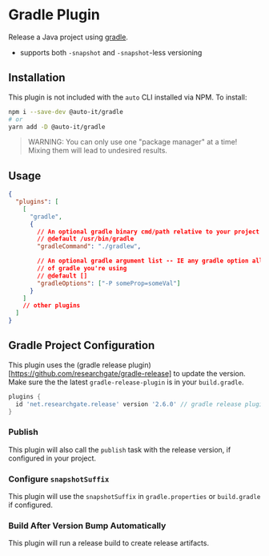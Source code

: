 # Gradle Plugin

Release a Java project using [gradle](https://gradle.org/).

- supports both `-snapshot` and `-snapshot`-less versioning

## Installation

This plugin is not included with the `auto` CLI installed via NPM. To install:

```bash
npm i --save-dev @auto-it/gradle
# or
yarn add -D @auto-it/gradle
```

> WARNING: You can only use one "package manager" at a time!
> Mixing them will lead to undesired results.

## Usage

```json
{
  "plugins": [
    [
      "gradle",
      {
        // An optional gradle binary cmd/path relative to your project
        // @default /usr/bin/gradle
        "gradleCommand": "./gradlew",

        // An optional gradle argument list -- IE any gradle option allowed for the version
        // of gradle you're using
        // @default []
        "gradleOptions": ["-P someProp=someVal"]
      }
    ]
    // other plugins
  ]
}
```

## Gradle Project Configuration

This plugin uses the (gradle release plugin)[https://github.com/researchgate/gradle-release] to update the version. Make sure the the latest `gradle-release-plugin` is in your `build.gradle`.

```groovy
plugins {
  id 'net.researchgate.release' version '2.6.0' // gradle release plugin
}
```

### Publish

This plugin will also call the `publish` task with the release version, if configured in your project.

### Configure `snapshotSuffix`

This plugin will use the `snapshotSuffix` in `gradle.properties` or `build.gradle` if configured.

### Build After Version Bump Automatically

This plugin will run a release build to create release artifacts.
